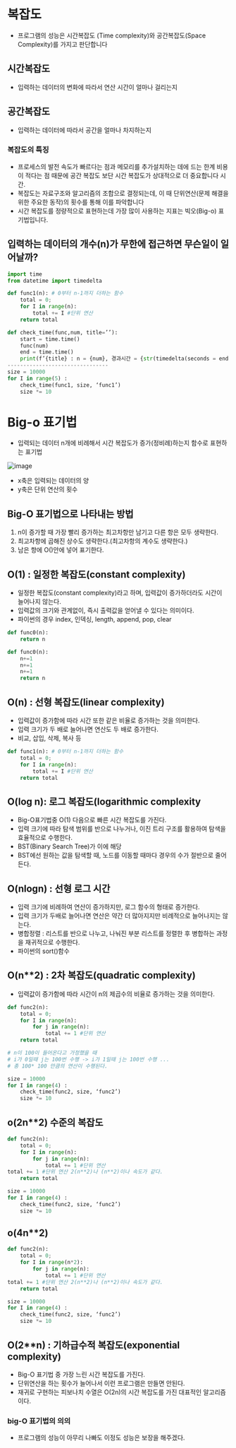 # 복잡도
- 프로그램의 성능은 시간복잡도 (Time complexity)와 공간복잡도(Space Complexity)를 가지고 판단합니다
## 시간복잡도
- 입력하는 데이터의 변화에 따라서 연산 시간이 얼마나 걸리는지
## 공간복잡도
- 입력하는 데이터에 따라서 공간을 얼마나 차지하는지

### 복잡도의 특징
- 프로세스의 발전 속도가 빠르다는 점과 메모리를 추가설치하는 데에 드는 한계 비용이 적다는 점 때문에 공간 복잡도 보단 시간 복잡도가 상대적으로 더 중요합니다 시간.
- 복잡도는 자료구조와 알고리즘의 조합으로 결정되는데, 이 때 단위연산(문제 해결을 위한 주요한 동작)의 횟수를 통해 이를 파악합니다
- 시간 복잡도를 정량적으로 표현하는데 가장 많이 사용하는 지표는 빅오(Big-o) 표기법입니다.

## 입력하는 데이터의 개수(n)가 무한에 접근하면 무슨일이 일어날까?
```py
import time
from datetime import timedelta

def func1(n): # 0부터 n-1까지 더하는 함수
	total = 0;
	for I in range(n):
		total += I #단위 연산
	return total
```
```py
def check_time(func,num, title=’’):
	start = time.time()
	func(num)
	end = time.time()
	print(f’{title} : n = {num}, 경과시간 = {str(timedelta(seconds = end-start))}’)
--------------------------------
size = 10000
for I in range(5) :
	check_time(func1, size, ‘func1’)
	size *= 10

```
# Big-o 표기법
- 입력되는 데이터 n개에 비례해서 시간 복잡도가 증가(정비례)하는지 함수로 표현하는 표기법

![image](https://github.com/to7485/PYTHON1900/assets/54658614/156228dd-af0d-47a2-8a93-85e3ee3683da)

- x축은 입력되는 데이터의 양
- y축은 단위 연산의 횟수

## Big-O 표기법으로 나타내는 방법
1. n이 증가할 때 가장 빨리 증가하는 최고차항만 남기고 다른 항은 모두 생략한다.
2. 최고차항에 곱해진 상수도 생략한다.(최고차항의 계수도 생략한다.)
3. 남은 항에 O()안에 넣어 표기한다.

## O(1) : 일정한 복잡도(constant complexity)
- 일정한 복잡도(constant complexity)라고 하며, 입력값이 증가하더라도 시간이 늘어나지 않는다.
- 입력값의 크기와 관계없이, 즉시 출력값을 얻어낼 수 있다는 의미이다.
- 파이썬의 경우 index, 인덱싱, length, append, pop, clear
```py
def func0(n):
	return n
```
```py
def func0(n):
	n+=1
	n+=1
	n+=1
	return n
```

## O(n) : 선형 복잡도(linear complexity)
- 입력값이 증가함에 따라 시간 또한 같은 비율로 증가하는 것을 의미한다.
- 입력 크기가 두 배로 늘어나면 연산도 두 배로 증가한다.
- 비교, 삽입, 삭제, 복사 등

```py
def func1(n): # 0부터 n-1까지 더하는 함수
	total = 0;
	for I in range(n):
		total += I #단위 연산
	return total

```

## O(log n): 로그 복잡도(logarithmic complexity
- Big-O표기법중 O(1) 다음으로 빠른 시간 복잡도를 가진다.
- 입력 크기에 따라 탐색 범위를 반으로 나누거나, 이진 트리 구조를 활용하여 탐색을 효율적으로 수행한다.
- BST(Binary Search Tree)가 이에 해당
- BST에선 원하는 값을 탐색할 때, 노드를 이동할 때마다 경우의 수가 절반으로 줄어든다.

## O(nlogn) : 선형 로그 시간
- 입력 크기에 비례하여 연산이 증가하지만, 로그 함수의 형태로 증가한다.
- 입력 크기가 두배로 늘어나면 연산은 약간 더 많아지지만 비례적으로 늘어나지는 않는다.
- 병합정렬 : 리스트를 반으로 나누고, 나눠진 부분 리스트를 정렬한 후 병합하는 과정을 재귀적으로 수행한다.
- 파이썬의 sort()함수


## O(n**2) : 2차 복잡도(quadratic complexity)
- 입력값이 증가함에 따라 시간이 n의 제곱수의 비율로 증가하는 것을 의미한다.
```py
def func2(n):
	total = 0;
	for I in range(n): 
		for j in range(n):
			total += 1 #단위 연산
	return total

# n이 100이 들어온다고 가정했을 때
# i가 0일때 j는 100번 수행 -> i가 1일때 j는 100번 수행 ...
# 총 100* 100 만큼의 연산이 수행된다.

size = 10000
for I in range(4) :
	check_time(func2, size, ‘func2’)
	size *= 10 
```
## o(2n**2) 수준의 복잡도
```py
def func2(n):
	total = 0;
	for I in range(n):
		for j in range(n):
			total += 1 #단위 연산
total += 1 #단위 연산 2(n**2)나 (n**2)이나 속도가 같다.
	return total

size = 10000
for I in range(4) :
	check_time(func2, size, ‘func2’)
	size *= 10
```
## o(4n**2) 
```py
def func2(n):
	total = 0;
	for I in range(n*2):
		for j in range(n):
			total += 1 #단위 연산
total += 1 #단위 연산 2(n**2)나 (n**2)이나 속도가 같다.
	return total

size = 10000
for I in range(4) :
	check_time(func2, size, ‘func2’)
	size *= 10
```


## O(2**n) : 기하급수적 복잡도(exponential complexity)
- Big-O 표기법 중 가장 느린 시간 복잡도를 가진다.
- 단위연산을 하는 횟수가 늘어나서 이런 프로그램은 만들면 안된다.
- 재귀로 구현하는 피보나치 수열은 O(2n)의 시간 복잡도를 가진 대표적인 알고리즘이다.

### big-O 표기법의 의의
- 프로그램의 성능이 아무리 나빠도 이정도 성능은 보장을 해주겠다.

